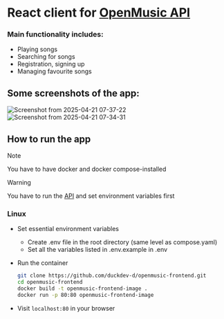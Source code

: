 # React client for [OpenMusic API](https://github.com/duckdev-d/openmusic-backend)

### Main functionality includes:
* Playing songs
* Searching for songs
* Registration, signing up
* Managing favourite songs


## Some screenshots of the app:

![Screenshot from 2025-04-21 07-37-22](https://github.com/user-attachments/assets/75450a1e-ce57-483a-9edf-f5a138544831)
![Screenshot from 2025-04-21 07-34-31](https://github.com/user-attachments/assets/c694f855-c8fd-4e1c-9833-df1053cfc2b7)


## How to run the app
> [!NOTE]
> You have to have docker and docker compose-installed

> [!WARNING]
> You have to run the [API](https://github.com/duckdev-d/openmusic-backend) and set environment variables first

### Linux
* Set essential environment variables
  * Create .env file in the root directory (same level as compose.yaml)
  * Set all the variables listed in .env.example in .env
    
* Run the container
  ```bash
  git clone https://github.com/duckdev-d/openmusic-frontend.git
  cd openmusic-frontend
  docker build -t openmusic-frontend-image .
  docker run -p 80:80 openmusic-frontend-image

* Visit ```localhost:80``` in your browser
